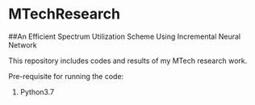 # MTechResearch
##An Efficient Spectrum Utilization Scheme Using Incremental Neural Network

This repository includes codes and results of my MTech research work.

Pre-requisite for running the code:
  1. Python3.7
